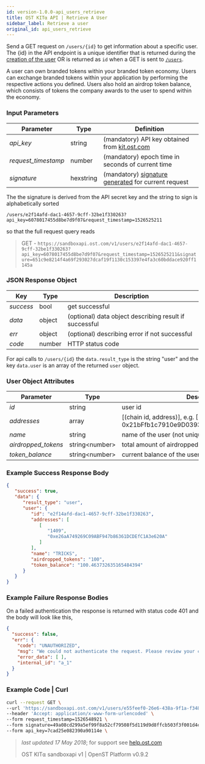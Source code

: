 ```yaml
---
id: version-1.0.0-api_users_retrieve
title: OST KIT⍺ API | Retrieve A User
sidebar_label: Retrieve a user
original_id: api_users_retrieve
---
```


Send a GET request on `/users/{id}` to get information about a specific user. The {id} in the API endpoint is a unique identifier that is returned during the [<u>creation of the user</u>](/docs/api_users_create.html) OR is returned as `id` when a GET is sent to [<u>`/users`</u>](/docs/api_users_list.html). 

A user can own branded tokens within your branded token economy.  Users can exchange branded tokens within your application by performing the respective actions you defined.  Users also hold an airdrop token balance, which consists of tokens the company awards to the user to spend within the economy.

### Input Parameters

| Parameter           | Type       | Definition  |
|---------------------|-----------|--------|
| _api_key_           | string      | (mandatory) API key obtained from [kit.ost.com](https://kit.ost.com)|
| _request_timestamp_ | number     | (mandatory) epoch time in seconds of current time |
| _signature_         | hexstring  | (mandatory) [<u>signature generated</u>](/docs/api_authentication.html) for current request |


The the signature is derived from the API secret key and the string to sign is alphabetically sorted


`/users/e2f14afd-dac1-4657-9cff-32be1f330263?api_key=6078017455d8be7d9f07&request_timestamp=1526525211`

so that the full request query reads

> GET - `https://sandboxapi.ost.com/v1/users/e2f14afd-dac1-4657-9cff-32be1f330263?api_key=6078017455d8be7d9f07&request_timestamp=1526525211&signature=651c9e8214f4a69f293027dcaf19f1130c153397e4fa3c60bddace920ff1145a`

### JSON Response Object

| Key        | Type   | Description      |
|------------|--------|------------|
| _success_  | bool   | get successful |
| _data_     | object | (optional) data object describing result if successful   |
| _err_      | object | (optional) describing error if not successful |
| _code_     | number | HTTP status code |

For api calls to `/users/{id}` the `data.result_type` is the string "user"
and the key `data.user` is an array of the returned `user` object. 

### User Object Attributes

| Parameter | Type   | Description  |
|-----------|--------|--------|
| _id_      | string | user id |
| _addresses_    | array | [(chain id, address)], e.g. [(1409, 0x21bFfb1c7910e9D0393E3f655E921FB47F70ab56)]  |
| _name_    | string | name of the user (not unique)  |
| _airdropped_tokens_ | string\<number\> | 	total amount of airdropped tokens to the user |
| _token_balance_           | string\<number\> | current balance of the user |

### Example Success Response Body
```json
{
   "success": true,
   "data": {
      "result_type": "user",
      "user": {
         "id": "e2f14afd-dac1-4657-9cff-32be1f330263",
         "addresses": [
            [
               "1409",
               "0xe26aA749269C09ABF947b86361DCDEfC1A3e620A"
            ]
         ],
         "name": "TRICKS",
         "airdropped_tokens": "100",
         "token_balance": "100.463732635165484394"
      }
   }
}
```

### Example Failure Response Bodies
On a failed authentication the response is returned with status code 401 and the body will look like this,

```json
{
  "success": false,
  "err": {
    "code": "UNAUTHORIZED",
    "msg": "We could not authenticate the request. Please review your credentials and authentication method.",
    "error_data": [ ],
    "internal_id": "a_1"
  }
}
```


### Example Code | Curl
```bash
curl --request GET \
--url 'https://sandboxapi.ost.com/v1/users/e55feef0-26e6-438a-9f1a-f348ce2e3c44' \
--header 'Accept: application/x-www-form-urlencoded' \
--form request_timestamp=1526548921 \
--form signature=49a08cd299a5ef99f8a52cf79508f5d119d9d8ffcb503f3f001d4c925e086842 \
--form api_key=7cad25e082390a90114e \
```

>_last updated 17 May 2018_; for support see [<u>help.ost.com</u>](https://help.ost.com)
>
> OST KIT⍺ sandboxapi v1 | OpenST Platform v0.9.2
